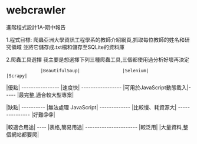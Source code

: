 # webcrawler
進階程式設計1A-期中報告

1.程式目標:
爬蟲亞洲大學資訊工程學系的教師介紹網頁,抓取每位教師的姓名和研究領域
並將它儲存成.txt檔和儲存至SQLite的資料庫

2.爬蟲工具選擇
我主要是想選擇下列三種爬蟲工具,三個都使用過分析好壞再決定

                 |BeautifulSoup|                |Selenium|               |Scrapy|
|優點|    ----------------       |速度快|       -----------------     |可用於JavaScript動態載入|----- |最完整,適合較大型專案|

|缺點|   ----------    |無法處理 JavaScript|        -------------     |比較慢、耗資源大|         ---------------        |好難@@|
 
|較適合用途|       ----  |表格,簡易用途|        ----------------------              |較泛用|                     |大量資料,整個網站都要爬|
